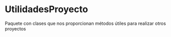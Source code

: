 # UtilidadesProyecto
Paquete con clases que nos proporcionan métodos útiles para realizar otros proyectos
